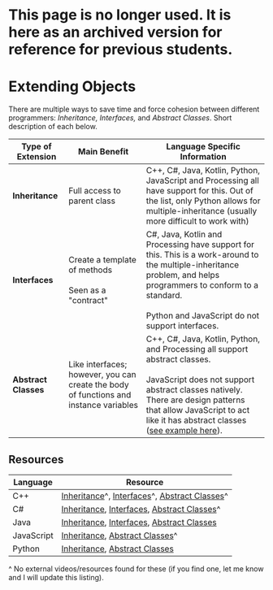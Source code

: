 # This page is no longer used. It is here as an archived version for reference for previous students.

# Extending Objects

There are multiple ways to save time and force cohesion between different programmers: _Inheritance, Interfaces,_ and _Abstract Classes_.  Short description of each below.


| Type of Extension | Main Benefit | Language Specific Information |
| ----------------- | ------------ | ----------------------------- |
| **Inheritance** | Full access to parent class | C++, C#, Java, Kotlin, Python, JavaScript and Processing all have support for this.  Out of the list, only Python allows for multiple-inheritance (usually more difficult to work with) |
| **Interfaces** | Create a template of methods <br/><br/> Seen as a "contract" | C#, Java, Kotlin and Processing have support for this.  This is a work-around to the multiple-inheritance problem, and helps programmers to conform to a standard.  <br/><br/>Python and JavaScript do not support interfaces. |
| **Abstract Classes** | Like interfaces; however, you can create the body of functions and instance variables | C++, C#, Java, Kotlin, Python, and Processing all support abstract classes. <br/><br/> JavaScript does not support abstract classes natively.  There are design patterns that allow JavaScript to act like it has abstract classes ([see example here][11]). |


## Resources

| Language       | Resource |
| -------------- | -------- |
| C++            | [Inheritance][1]^, [Interfaces][2]^, [Abstract Classes][3]^ |
| C#             | [Inheritance][4], [Interfaces][5], [Abstract Classes][6]^ |
| Java           | [Inheritance][7], [Interfaces][8], [Abstract Classes][9] |
| JavaScript     | [Inheritance][10], [Abstract Classes][11]^ |
| Python         | [Inheritance][12], [Abstract Classes][13] |

^ No external videos/resources found for these (if you find one, let me know and I will update this listing).

[1]: #
[2]: #
[3]: #
[4]: https://www.youtube.com/watch?v=EiBCF7rYRtI
[5]: https://youtu.be/IQpss9YAc4g?t=105
[6]: #
[7]: https://www.youtube.com/watch?v=zbVAU7lK25Q
[8]: https://www.youtube.com/watch?v=mSjAJn4hUqg
[9]: https://www.youtube.com/watch?v=52frlN8webg
[10]: https://www.youtube.com/watch?v=MfxBfRD0FVU
[11]: https://github.com/johnfraserss/ICS4U/tree/master/examples/extending-objects/Abstract%20Classes/Javascript%20(ES6)
[12]: https://www.youtube.com/watch?v=RSl87lqOXDE
[13]: https://www.youtube.com/watch?v=UDmJGvM-OUw
